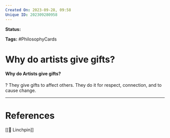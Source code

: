 ```yaml
---
Created On: 2023-09-28, 09:58
Unique ID: 202309280958
---
```

**Status:** 

**Tags:** #PhilosophyCards 

# Why do artists give gifts?

#### Why do Artists give gifts?
?
They give gifts to affect others. They do it for respect, connection, and to cause change.
<!--SR:!2025-11-18,523,290-->


---
# References

[[🔩 Linchpin]]
